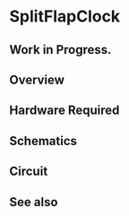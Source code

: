# SplitFlapClock

## Work in Progress.

## Overview

## Hardware Required

## Schematics

## Circuit

## See also
